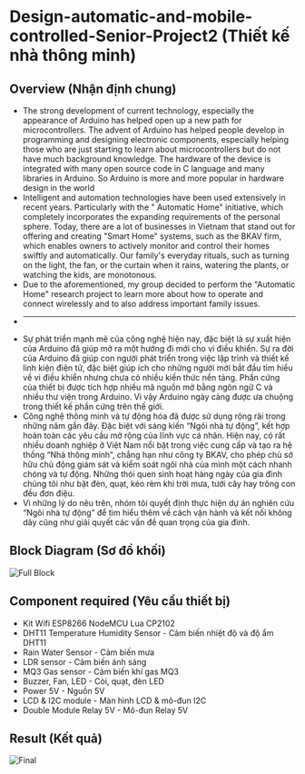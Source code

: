 # Design-automatic-and-mobile-controlled-Senior-Project2 (Thiết kế nhà thông minh)
## Overview (Nhận định chung)
* The strong development of current technology, especially the appearance of Arduino has helped open up a new path for microcontrollers. The advent of Arduino has helped people develop in programming and designing electronic components, especially helping those who are just starting to learn about microcontrollers but do not have much background knowledge. The hardware of the device is integrated with many open source code in C language and many libraries in Arduino. So Arduino is more and more popular in hardware design in the world
* Intelligent and automation technologies have been used extensively in recent years. Particularly with the " Automatic Home" initiative, which completely incorporates the expanding requirements of the personal sphere. Today, there are a lot of businesses in Vietnam that stand out for offering and creating "Smart Home" systems, such as the BKAV firm, which enables owners to actively monitor and control their homes swiftly and automatically. Our family's everyday rituals, such as turning on the light, the fan, or the curtain when it rains, watering the plants, or watching the kids, are monotonous.
* Due to the aforementioned, my group decided to perform the "Automatic Home" research project to learn more about how to operate and connect wirelessly and to also address important family issues.
* ------------------------------------------------------------------------------------------------------------------------------------
* Sự phát triển mạnh mẽ của công nghệ hiện nay, đặc biệt là sự xuất hiện của Arduino đã giúp mở ra một hướng đi mới cho vi điều khiển. Sự ra đời của Arduino đã giúp con người phát triển trong việc lập trình và thiết kế linh kiện điện tử, đặc biệt giúp ích cho những người mới bắt đầu tìm hiểu về vi điều khiển nhưng chưa có nhiều kiến thức nền tảng. Phần cứng của thiết bị được tích hợp nhiều mã nguồn mở bằng ngôn ngữ C và nhiều thư viện trong Arduino. Vì vậy Arduino ngày càng được ưa chuộng trong thiết kế phần cứng trên thế giới.
* Công nghệ thông minh và tự động hóa đã được sử dụng rộng rãi trong những năm gần đây. Đặc biệt với sáng kiến “Ngôi nhà tự động”, kết hợp hoàn toàn các yêu cầu mở rộng của lĩnh vực cá nhân. Hiện nay, có rất nhiều doanh nghiệp ở Việt Nam nổi bật trong việc cung cấp và tạo ra hệ thống “Nhà thông minh”, chẳng hạn như công ty BKAV, cho phép chủ sở hữu chủ động giám sát và kiểm soát ngôi nhà của mình một cách nhanh chóng và tự động. Những thói quen sinh hoạt hàng ngày của gia đình chúng tôi như bật đèn, quạt, kéo rèm khi trời mưa, tưới cây hay trông con đều đơn điệu.
* Vì những lý do nêu trên, nhóm tôi quyết định thực hiện dự án nghiên cứu “Ngôi nhà tự động” để tìm hiểu thêm về cách vận hành và kết nối không dây cũng như giải quyết các vấn đề quan trọng của gia đình.
## Block Diagram (Sơ đồ khối)
![Full Block ](https://github.com/LeBaMinhDat/Design-autonomous-and-mobile-controlled-SeniorProject1/assets/141973856/af0e0c44-c2c7-461e-9511-60d3920abe56)
## Component required (Yêu cầu thiết bị)
* Kit Wifi ESP8266 NodeMCU Lua CP2102 
* DHT11 Temperature Humidity Sensor - Cảm biến nhiệt độ và độ ẩm DHT11
* Rain Water Sensor - Cảm biến mưa
* LDR sensor - Cảm biến ánh sáng
* MQ3 Gas sensor - Cảm biến khí gas MQ3
* Buzzer, Fan, LED - Còi, quạt, đèn LED
* Power 5V - Nguồn 5V
* LCD & I2C module - Màn hình LCD & mô-đun I2C
* Double Module Relay 5V - Mô-đun Relay 5V
## Result (Kết quả)
![Final](https://github.com/LeBaMinhDat/Design-autonomous-and-mobile-controlled-SeniorProject1/assets/141973856/860209c2-0d06-452c-b332-fa2356f787dd)
